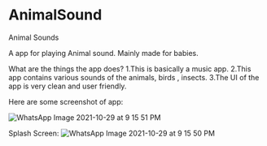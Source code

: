 # AnimalSound
Animal Sounds

A app for playing Animal sound.
Mainly made for babies.

What are the things the app does?
1.This is basically a music app.
2.This app contains various sounds of the animals, birds , insects.
3.The UI of the app is very clean and user friendly.


Here are some screenshot of app:

![WhatsApp Image 2021-10-29 at 9 15 51 PM](https://user-images.githubusercontent.com/64230492/139464611-fc1d5225-75b6-4c75-a6ad-2117efe6a812.jpeg)

Splash Screen:
![WhatsApp Image 2021-10-29 at 9 15 50 PM](https://user-images.githubusercontent.com/64230492/139464619-8846c8f1-29b5-4cd5-9d29-9bf4e78f4caa.jpeg)

